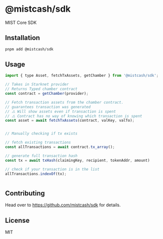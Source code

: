 # @mistcash/sdk

MIST Core SDK

## Installation

```sh
pnpm add @mistcash/sdk
```

## Usage

```js
import { type Asset, fetchTxAssets, getChamber } from '@mistcash/sdk';

// Takes in Starknet provider
// Returns Typed chamber contract
const contract = getChamber(provider);

// Fetch transaction assets from the chamber contract.
// guarantees transaction was generated
// ⚠️ Will show assets even if transaction is spent
// ⚠️ Contract has no way of knowing which transaction is spent
const asset = await fetchTxAssets(contract, valKey, valTo);


// Manually checking if tx exists

// fetch existing transactions
const allTransactions = await contract.tx_array();

// generate full transaction hash
const tx = await txHash(claimingKey, recipient, tokenAddr, amount)

// check if your transaction is in the list
allTransactions.indexOf(tx);



```

## Contributing

Head over to https://github.com/mistcash/sdk for details.

## License

MIT
